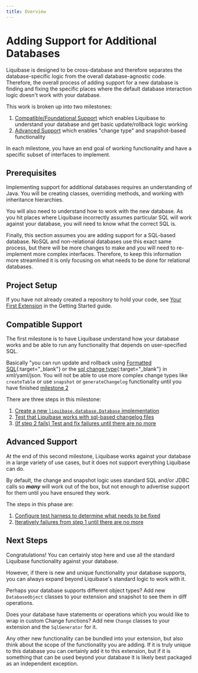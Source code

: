 ```yaml
---
title: Overview
---
```


# Adding Support for Additional Databases

Liquibase is designed to be cross-database and therefore separates the database-specific logic from the overall database-agnostic code.
Therefore, the overall process of adding support for a new database is finding and fixing the specific places where the default database interaction logic
doesn't work with your database.

This work is broken up into two milestones:

1. [Compatible/Foundational Support](#compatible) which enables Liquibase to understand your database and get basic update/rollback logic working
2. [Advanced Support](#advanced) which enables "change type" and snapshot-based functionality

In each milestone, you have an end goal of working functionality and have a specific subset of interfaces to implement. 

## Prerequisites

Implementing support for additional databases requires an understanding of Java. 
You will be creating classes, overriding methods, and working with inheritance hierarchies.

You will also need to understand how to work with the new database.
As you hit places where Liquibase incorrectly assumes particular SQL will work against your database, you will need to know what the correct SQL is.

Finally, this section assumes you are adding support for a SQL-based database. 
NoSQL and non-relational databases use this exact same process, but there will be more changes to make and you will need to re-implement more complex interfaces.
Therefore, to keep this information more streamlined it is only focusing on what needs to be done for relational databases. 

## Project Setup

If you have not already created a repository to hold your code, see [Your First Extension](../../extensions-overview/your-first-extension.md) in the Getting Started guide. 

## <a name="compatible"></a>Compatible Support

The first milestone is to have Liquibase understand how your database works and be able to run any functionality that depends on user-specified SQL.

Basically "you can run update and rollback using [Formatted SQL](https://docs.liquibase.com/concepts/changelogs/sql-format.html){:target="_blank"} or 
the [sql change type](https://docs.liquibase.com/change-types/sql.html){:target="_blank"} in xml/yaml/json. 
You will not be able to use more complex change types like `createTable` or use `snapshot` or `generateChangelog` functionality until you have finished [milestone 2](#advanced)

There are three steps in this milestone:

1. [Create a new `liquibase.database.Database` implementation](milestone1-step1.md)
2. [Test that Liquibase works with sql-based changelog files](milestone1-step2.md)
3. [(If step 2 fails) Test and fix failures until there are no more](milestone1-step3.md)

## <a name="advanced"></a>Advanced Support

At the end of this second milestone, Liquibase works against your database in a large variety of use cases, but it does not support everything Liquibase can do. 

By default, the change and snapshot logic uses standard SQL and/or JDBC calls so **_many_** will work out of the box, but not enough to advertise support for them until you have ensured they work.

The steps in this phase are:

1. [Configure test harness to determine what needs to be fixed](milestone2-step1)
2. [Iteratively failures from step 1 until there are no more](milestone2-step2)

## Next Steps

Congratulations! You can certainly stop here and use all the standard Liquibase functionality against your database. 

However, if there is new and unique functionality your database supports, you can always expand beyond Liquibase's standard logic to 
work with it.

Perhaps your database supports different object types? Add new `DatabaseObject` classes to your extension and snapshot to see them in diff operations.

Does your database have statements or operations which you would like to wrap in custom Change functions? Add new `Change` classes to your extension and the `SqlGenerator` for it.

Any other new functionality can be bundled into your extension, but also think about the scope of the functionality you are adding. 
If it is truly unique to this database you can certainly add it to this extension, but if it is something that can be used beyond your database it is likely best packaged as an independent exception.  

